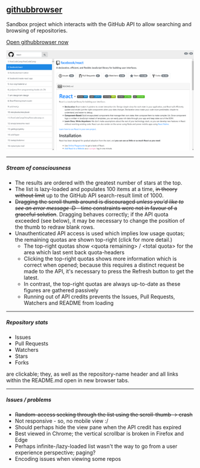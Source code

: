 ## [githubbrowser](https://github.com/easyTree/githubbrowser)

Sandbox project which interacts with the GitHub API to allow searching and browsing of repositories.

[Open githubbrowser now](https://easytree.github.io/githubbrowser)

![Screenshot of githubbrowser](docs/githubbrowser_screenshot.png)

---
##### Stream of consciousness
  - The results are ordered with the greatest number of stars at the top.
  - The list is lazy-loaded and populates 100 items at a time, ~~in theory without limit~~ up to the GitHub API search-result limit of 1000.
  - ~~Dragging the scroll thumb around is discouraged *unless you'd like to see an error message* :D - time constraints were not in favour of a graceful solution~~. Dragging behaves correctly; if the API quota exceeded (see below), it may be necessary to change the position of the thumb to redraw blank rows. 
  - Unauthenticated API access is used which implies low usage quotas; the remaining quotas are shown top-right (click for more detail.)
    - The top-right quotas show &lt;quota remaining&gt; / &lt;total quota&gt; for the area which last sent back quota-headers
    - Clicking the top-right quotas shows more information which is correct when opened; because this requires a distinct request be made to the API, it's necessary to press the Refresh button to get the latest.
    - In contrast, the top-right quotas are always up-to-date as these figures are gathered passively
    - Running out of API credits prevents the Issues, Pull Requests, Watchers and README from loading

---

##### Repository stats
  - Issues
  - Pull Requests
  - Watchers
  - Stars
  - Forks

are clickable; they, as well as the repository-name header and all links within the README.md open in new browser tabs.

---

##### Issues / problems
  - ~~Random-access seeking through the list using the scroll-thumb -> crash~~
  - Not responsive - so, no mobile view :/
  - Should perhaps hide the view pane when the API credit has expired
  - Best viewed in Chrome; the vertical scrollbar is broken in Firefox and Edge
  - Perhaps infinite-/lazy-loaded list wasn't the way to go from a user experience perspective; paging?
  - Encoding issues when viewing some repos




